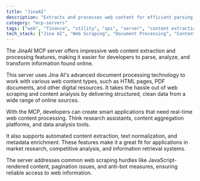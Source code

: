 ```yaml
---
title: "JinaAI"
description: "Extracts and processes web content for efficient parsing and analysis of online information using Jina AI's advanced capabilities."
category: "mcp-servers"
tags: ["web", "finance", "utility", "api", "server", "content extraction", "data processing", "real-time analysis"]
tech_stack: ["Jina AI", "Web Scraping", "Document Processing", "Content Analysis", "Data Extraction", "JavaScript Rendering", "Metadata Enrichment"]
---
```


The JinaAI MCP server offers impressive web content extraction and processing features, making it easier for developers to parse, analyze, and transform information found online.

This server uses Jina AI's advanced document processing technology to work with various web content types, such as HTML pages, PDF documents, and other digital resources. It takes the hassle out of web scraping and content analysis by delivering structured, clean data from a wide range of online sources.

With the MCP, developers can create smart applications that need real-time web content processing. Think research assistants, content aggregation platforms, and data analysis tools.

It also supports automated content extraction, text normalization, and metadata enrichment. These features make it a great fit for applications in market research, competitive analysis, and information retrieval systems.

The server addresses common web scraping hurdles like JavaScript-rendered content, pagination issues, and anti-bot measures, ensuring reliable access to web information.